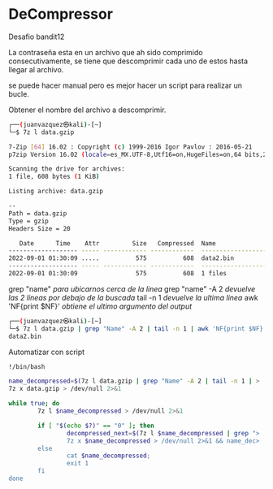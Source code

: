 # DeCompressor
Desafio bandit12

La contraseña esta en un archivo que ah sido comprimido consecutivamente, se tiene que descomprimir cada uno de estos hasta llegar al archivo.

se puede hacer manual pero es mejor hacer un script para realizar un bucle.

Obtener el nombre del archivo a descomprimir. 
``` bash
┌──(juanvazquez㉿kali)-[~]
└─$ 7z l data.gzip 

7-Zip [64] 16.02 : Copyright (c) 1999-2016 Igor Pavlov : 2016-05-21
p7zip Version 16.02 (locale=es_MX.UTF-8,Utf16=on,HugeFiles=on,64 bits,2 CPUs AMD A9-9410 RADEON R5, 5 COMPUTE CORES 2C+3G    (670F00),ASM,AES-NI)

Scanning the drive for archives:
1 file, 608 bytes (1 KiB)

Listing archive: data.gzip

--
Path = data.gzip
Type = gzip
Headers Size = 20

   Date      Time    Attr         Size   Compressed  Name
------------------- ----- ------------ ------------  ------------------------
2022-09-01 01:30:09 .....          575          608  data2.bin
------------------- ----- ------------ ------------  ------------------------
2022-09-01 01:30:09                575          608  1 files

```

grep "name" *para ubicarnos cerca de la linea*
grep "name" -A 2 *devuelve las 2 lineas por debajo de la buscada*
tail -n 1 *devuelve la ultima linea*
awk 'NF{print $NF}' *obtiene el ultimo argumento del output*

``` bash
┌──(juanvazquez㉿kali)-[~]
└─$ 7z l data.gzip | grep "Name" -A 2 | tail -n 1 | awk 'NF{print $NF}'
data2.bin
```
Automatizar con script

```bash
!/bin/bash

name_decompressed=$(7z l data.gzip | grep "Name" -A 2 | tail -n 1 | >
7z x data.gzip > /dev/null 2>&1

while true; do
		7z l $name_decompressed > /dev/null 2>&1

		if [ "$(echo $?)" == "0" ]; then
				decompressed_next=$(7z l $name_decompressed | grep ">
				7z x $name_decompressed > /dev/null 2>&1 && name_dec>
		else
				cat $name_decompressed; 
				exit 1
		fi
done
```




